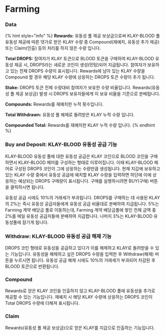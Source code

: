 # Farming

### Data

{% hint style="info" %}
**Rewards:** 유동성 풀 제공 보상금으로써 KLAY-BLOOD 풀 유동성 제공에 따른 댓가로 받은 KLAY 수량 중 Compound(재예치, 유동성 추가 제공) 또는 Claim(인출) 등의 처리를 하지 않은 수량 입니다.

**Total DROPS:** 참여자가 KLAY 토큰으로 BLOOD 토큰을 구매하여 KLAY-BLOOD 유동성 제공 시, DROPS라는 새로운 코인이 생성(민팅)되어 지급됩니다. 참여자가 보유하고 있는 전체 DROPS 수량이 표시됩니다. Rewards에 남아 있는 KLAY 수량을 Compound 할 경우 해당 KLAY 수량에 상응하는 DROPS 토큰 수량이 추가 됩니다.

**Stake:** DROPS 토큰 전체 수량대비 참여자가 보유한 수량 비율입니다. Rewards(유동성 풀 제공 보상금) 발생 시 DROPS 보유자들에게 이 보유 비율을 기준으로 분배됩니다.

**Compounds:** Rewards를 재예치한 누적 횟수입니다.

**Total Withdrawn:** 유동성 풀 해제로 돌려받은 KLAY 누적 수량 입니다.

**Compounded Total:** Rewards를 재예치한 KLAY 누적 수량 입니다.
{% endhint %}

### Buy and Deposit: KLAY-BLOOD 유동성 공급 기능

KLAY-BLOOD 유동성 풀에 대한 유동성 공급은 KLAY 코인으로 BLOOD 코인을 구매하면서 KLAY-BLOOD 페어를 구성하는 형태로 이루어집니다. 이때 KLAY-BLOOD 페어로 구성된 DROPS 코인이 그에 상응하는 수량만큼 생성됩니다. 현재 지갑에 보유하고 있는 KLAY 수량 중에서 유동성 공급에 예치할 KLAY 수량을 입력하면 하단에 이에 상응하는 예상되는 DROPS 구매량이 표시됩니다. 구매를 실행하시려면 BUY(구매) 버튼을 클릭하시면 됩니다.

유동성 공급 시에도 10%의 거래세가 부과됩니다. DROPS를 구매하는 데 사용된 KLAY의 2%는 즉시 유동성 공급자들에게 유동성 공급 비율대로 분배하여 지급됩니다. 5%는 Farming 계약 배당금 풀로 이동하는데, Farming 계약 배당금풀에 쌓인 전체 금액 중 2%를 매일 유동성 공급자들에 분배하여 지급합니다. 나머지 3%는 KLAY-BLOOD 유동성풀에 잠기게 됩니다.

### Withdraw: KLAY-BLOOD 유동성 공급 해제 기능

DROPS 코인 형태로 유동성을 공급하고 있다가 이를 해제하고 KLAY로 돌려받을 수 있는 기능입니다. 유동성을 해제하고 싶은 DROPS 수량을 입력한 후 Withdraw(해제) 버튼을 누르시면 됩니다. 유동성 공급 해제 시에도 10%의 거래세가 부과되어 차감된 후 BLOOD 토큰으로 반환됩니다.&#x20;

### Compound

Rewards로 얻은 KLAY 코인을 인출하지 않고 KLAY-BLOOD 풀에 유동성을 추가로 제공할 수 있는 기능입니다. 재예치 시 해당 KLAY 수량에 상응하는 DROPS 코인이 Total DROPS 수량에 더해져 표시됩니다.

### Claim

Rewards(유동성 풀 제공 보상금)으로 얻은 KLAY를 지갑으로 인출하는 기능입니다.
